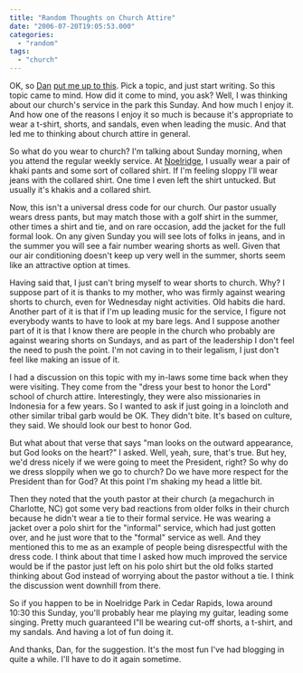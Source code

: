 ```yaml
---
title: "Random Thoughts on Church Attire"
date: "2006-07-20T19:05:53.000"
categories: 
  - "random"
tags: 
  - "church"
---
```


OK, so [Dan](http://rmfo-blogs.com/daniel/) [put me up to this](http://www.chrishubbs.com/2006/07/20/bits-and-pieces/#comments). Pick a topic, and just start writing. So this topic came to mind. How did it come to mind, you ask? Well, I was thinking about our church's service in the park this Sunday. And how much I enjoy it. And how one of the reasons I enjoy it so much is because it's appropriate to wear a t-shirt, shorts, and sandals, even when leading the music. And that led me to thinking about church attire in general.

So what do you wear to church? I'm talking about Sunday morning, when you attend the regular weekly service. At [Noelridge](http://www.noelridge.org), I usually wear a pair of khaki pants and some sort of collared shirt. If I'm feeling sloppy I'll wear jeans with the collared shirt. One time I even left the shirt untucked. But usually it's khakis and a collared shirt.

Now, this isn't a universal dress code for our church. Our pastor usually wears dress pants, but may match those with a golf shirt in the summer, other times a shirt and tie, and on rare occasion, add the jacket for the full formal look. On any given Sunday you will see lots of folks in jeans, and in the summer you will see a fair number wearing shorts as well. Given that our air conditioning doesn't keep up very well in the summer, shorts seem like an attractive option at times.

Having said that, I just can't bring myself to wear shorts to church. Why? I suppose part of it is thanks to my mother, who was firmly against wearing shorts to church, even for Wednesday night activities. Old habits die hard. Another part of it is that if I'm up leading music for the service, I figure not everybody wants to have to look at my bare legs. And I suppose another part of it is that I know there are people in the church who probably are against wearing shorts on Sundays, and as part of the leadership I don't feel the need to push the point. I'm not caving in to their legalism, I just don't feel like making an issue of it.

I had a discussion on this topic with my in-laws some time back when they were visiting. They come from the "dress your best to honor the Lord" school of church attire. Interestingly, they were also missionaries in Indonesia for a few years. So I wanted to ask if just going in a loincloth and other similar tribal garb would be OK. They didn't bite. It's based on culture, they said. We should look our best to honor God.

But what about that verse that says "man looks on the outward appearance, but God looks on the heart?" I asked. Well, yeah, sure, that's true. But hey, we'd dress nicely if we were going to meet the President, right? So why do we dress sloppily when we go to church? Do we have more respect for the President than for God? At this point I'm shaking my head a little bit.

Then they noted that the youth pastor at their church (a megachurch in Charlotte, NC) got some very bad reactions from older folks in their church because he didn't wear a tie to their formal service. He was wearing a jacket over a polo shirt for the "informal" service, which had just gotten over, and he just wore that to the "formal" service as well. And they mentioned this to me as an example of people being disrespectful with the dress code. I think about that time I asked how much improved the service would be if the pastor just left on his polo shirt but the old folks started thinking about God instead of worrying about the pastor without a tie. I think the discussion went downhill from there.

So if you happen to be in Noelridge Park in Cedar Rapids, Iowa around 10:30 this Sunday, you'll probably hear me playing my guitar, leading some singing. Pretty much guaranteed I"ll be wearing cut-off shorts, a t-shirt, and my sandals. And having a lot of fun doing it.

And thanks, Dan, for the suggestion. It's the most fun I've had blogging in quite a while. I'll have to do it again sometime.
